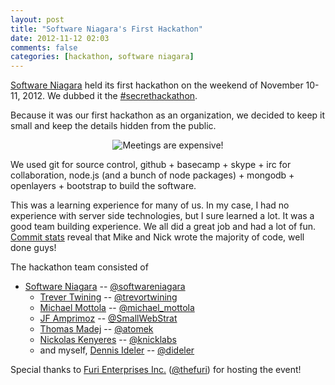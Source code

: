 ```yaml
---
layout: post
title: "Software Niagara's First Hackathon"
date: 2012-11-12 02:03
comments: false
categories: [hackathon, software niagara]
---
```


[Software Niagara](http://www.softwareniagara.com/) held its first
hackathon on the weekend of November 10-11, 2012.
We dubbed it the [#secrethackathon](https://twitter.com/search?q=%23secrethackathon&src=typd).

<!-- more -->

Because it was our first hackathon as an organization, we decided to keep it
small and keep the details hidden from the public.

<p align="center">
  <img src="https://pbs.twimg.com/media/A7cfFETCMAAm32s.jpg" title="Meetings are expensive!">
</p>

We used git for source control, github + basecamp + skype + irc for collaboration,
node.js (and a bunch of node packages) + mongodb + openlayers + bootstrap to build the software.

This was a learning experience for many of us. In my case, I had no experience
with server side technologies, but I sure learned a lot. It was a good team
building experience. We all did a great job and had a lot of fun.
[Commit stats](https://github.com/softwareniagara/voteinpublic.com/graphs/contributors)
reveal that Mike and Nick wrote the majority of code, well done guys!

The hackathon team consisted of

- [Software Niagara](http://www.softwareniagara.com/) -- [@softwareniagara](https://twitter.com/softwareniagara)
  - [Trever Twining](http://trevortwining.drupalgardens.com/) -- [@trevortwining](https://twitter.com/trevortwining)
  - [Michael Mottola](http://michaelencode.com/) -- [@michael\_mottola](https://twitter.com/michael_mottola)
  - [JF Amprimoz](http://smallwebstrategies.com/) -- [@SmallWebStrat](https://twitter.com/SmallWebStrat)
  - [Thomas Madej](http://furi.ca/) -- [@atomek](https://twitter.com/atomek)
  - [Nickolas Kenyeres](http://knicklabs.github.com/) -- [@knicklabs](https://twitter.com/knicklabs)
  - and myself, [Dennis Ideler](https://dideler.github.io) -- [@dideler](https://twitter.com/dideler)

Special thanks to [Furi Enterprises Inc.](http://furi.ca)
([@thefuri](https://twitter.com/thefuri)) for hosting the event!
